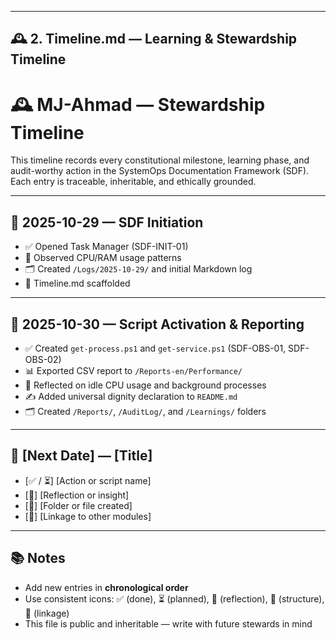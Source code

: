 
---

## 🕰️ 2. Timeline.md — Learning & Stewardship Timeline


# 🕰️ MJ-Ahmad — Stewardship Timeline

This timeline records every constitutional milestone, learning phase, and audit-worthy action in the SystemOps Documentation Framework (SDF). Each entry is traceable, inheritable, and ethically grounded.

---

## 📅 2025-10-29 — SDF Initiation

- ✅ Opened Task Manager (SDF-INIT-01)  
- 🧠 Observed CPU/RAM usage patterns  
- 🗂️ Created `/Logs/2025-10-29/` and initial Markdown log  
- 🧾 Timeline.md scaffolded

---

## 📅 2025-10-30 — Script Activation & Reporting

- ✅ Created `get-process.ps1` and `get-service.ps1` (SDF-OBS-01, SDF-OBS-02)  
- 📊 Exported CSV report to `/Reports-en/Performance/`  
- 🧠 Reflected on idle CPU usage and background processes  
- ✍️ Added universal dignity declaration to `README.md`  
- 🗂️ Created `/Reports/`, `/AuditLog/`, and `/Learnings/` folders

---

## 📅 [Next Date] — [Title]

- [✅ / ⏳] [Action or script name]  
- [🧠] [Reflection or insight]  
- [📁] [Folder or file created]  
- [🔗] [Linkage to other modules]

---

## 📚 Notes

- Add new entries in **chronological order**  
- Use consistent icons: ✅ (done), ⏳ (planned), 🧠 (reflection), 📁 (structure), 🔗 (linkage)  
- This file is public and inheritable — write with future stewards in mind

